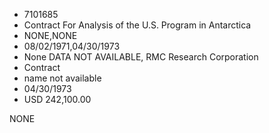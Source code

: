 * 7101685
* Contract For Analysis of the U.S. Program in Antarctica
* NONE,NONE
* 08/02/1971,04/30/1973
* None DATA NOT AVAILABLE, RMC Research Corporation
* Contract
* name not available
* 04/30/1973
* USD 242,100.00

NONE